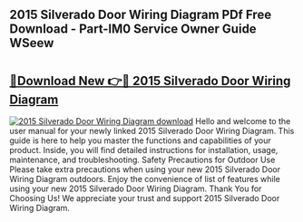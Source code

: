 ## 2015 Silverado Door Wiring Diagram PDf Free Download - Part-lM0 Service Owner Guide WSeew

# <h2><a href="http://dfsqoep.blite.top/?on=2015+Silverado+Door+Wiring+Diagram">🔗Download New 👉🔴 2015 Silverado Door Wiring Diagram</a></h2>

[![2015 Silverado Door Wiring Diagram download](https://i.imgur.com/lujVjoI.png)](http://dfsqoep.blite.top/?on=2015+Silverado+Door+Wiring+Diagram)
Hello and welcome to the user manual for your newly linked 2015 Silverado Door Wiring Diagram. This guide is here to help you master the functions and capabilities of your product. Inside, you will find detailed instructions for installation, usage, maintenance, and troubleshooting. Safety Precautions for Outdoor Use Please take extra precautions when using your new 2015 Silverado Door Wiring Diagram outdoors. Enjoy the convenience of list of features while using your new 2015 Silverado Door Wiring Diagram. Thank You for Choosing Us! We appreciate your trust and support 2015 Silverado Door Wiring Diagram.
